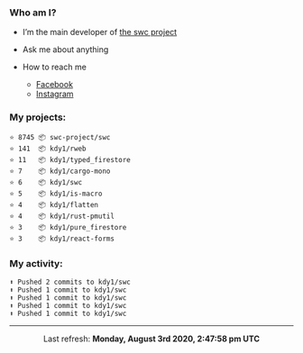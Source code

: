 ### Who am I?

- I’m the main developer of [the swc project](https://github.com/swc-project/swc)

- Ask me about anything

- How to reach me
  - [Facebook](https://www.facebook.com/profile.php?id=100024888122318)
  - [Instagram](https://www.instagram.com/kdy1123/)

### My projects:

```
⭐️ 8745 📦 swc-project/swc
⭐️ 141  📦 kdy1/rweb
⭐️ 11   📦 kdy1/typed_firestore
⭐️ 7    📦 kdy1/cargo-mono
⭐️ 6    📦 kdy1/swc
⭐️ 5    📦 kdy1/is-macro
⭐️ 4    📦 kdy1/flatten
⭐️ 4    📦 kdy1/rust-pmutil
⭐️ 3    📦 kdy1/pure_firestore
⭐️ 3    📦 kdy1/react-forms
```

### My activity:

```
⬆️ Pushed 2 commits to kdy1/swc
⬆️ Pushed 1 commit to kdy1/swc
⬆️ Pushed 1 commit to kdy1/swc
⬆️ Pushed 1 commit to kdy1/swc
⬆️ Pushed 1 commit to kdy1/swc
```

------------
<p align="center">Last refresh: <b>Monday, August 3rd 2020, 2:47:58 pm UTC</b></p>